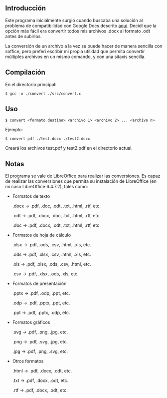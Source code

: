## Introducción

Este programa inicialmente surgió cuando buscaba una solución al problema de compatibilidad
con Google Docs descrito [aquí](https://forum.manjaro.org/t/issue-with-uploading-a-libreoffice-generated-docx-files-to-google-drive/158702). Decidí que la opción más fácil era convertir todos mis archivos .docx al formato .odt antes de subirlos.

La conversión de un archivo a la vez se puede hacer de manera sencilla con soffice, pero preferí escribir mi propia utilidad que permita convertir múltiples archivos en un mismo comando, y con una sitaxis 
sencilla.

## Compilación

En el directorio principal:

```
$ gcc -o ./convert ./src/convert.c
```

## Uso

```
$ convert <formato destino> <archivo 1> <archivo 2> ... <archivo n>
```

Ejemplo:

`$ convert pdf ./test.docx ./test2.docx`

Creará los archivos test.pdf y test2.pdf en el directorio actual.

## Notas

El programa se vale de LibreOffice para realizar las conversiones.
Es capaz de realizar las conversiones que permita su instalación de LibreOffice (en mi caso LibreOffice 6.4.7.2), tales como:

* Formatos de texto

    .docx → .pdf, .doc, .odt, .txt, .html, .rtf, etc.

    .odt → .pdf, .docx, .doc, .txt, .html, .rtf, etc.

    .doc → .pdf, .docx, .odt, .txt, .html, .rtf, etc.

* Formatos de hoja de cálculo

    .xlsx → .pdf, .ods, .csv, .html, .xls, etc.

    .ods → .pdf, .xlsx, .csv, .html, .xls, etc.

    .xls → .pdf, .xlsx, .ods, .csv, .html, etc.

    .csv → .pdf, .xlsx, .ods, .xls, etc.

* Formatos de presentación

    .pptx → .pdf, .odp, .ppt, etc.

    .odp → .pdf, .pptx, .ppt, etc.

    .ppt → .pdf, .pptx, .odp, etc.

* Formatos gráficos

    .svg → .pdf, .png, .jpg, etc.

    .png → .pdf, .svg, .jpg, etc.

    .jpg → .pdf, .png, .svg, etc.

* Otros formatos

    .html → .pdf, .docx, .odt, etc.

    .txt → .pdf, .docx, .odt, etc.

    .rtf → .pdf, .docx, .odt, etc.
